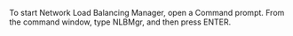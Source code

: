 <Token xmlns:xlink="http://www.w3.org/1999/xlink">To start Network Load Balancing Manager, open a Command prompt. From the command window, type <legacyBold xmlns="http://ddue.schemas.microsoft.com/authoring/2003/5">NLBMgr</legacyBold>, and then press ENTER.</Token>